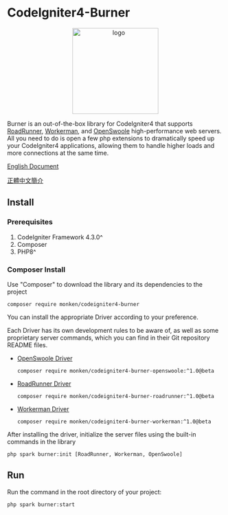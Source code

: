 # CodeIgniter4-Burner

<p align="center">
  <a href="https://ciburner.com/">
    <img src="https://i.imgur.com/YI4RqdP.png" alt="logo" width="200" />
  </a>
</p>

Burner is an out-of-the-box library for CodeIgniter4 that supports [RoadRunner](https://roadrunner.dev/), [Workerman](https://github.com/walkor/workerman), and [OpenSwoole](https://openswoole.com/) high-performance web servers.  All you need to do is open a few php extensions to dramatically speed up your CodeIgniter4 applications, allowing them to handle higher loads and more connections at the same time.

[English Document](https://ciburner.com//en/introduction)

[正體中文簡介](README_zh-TW.md)

## Install

### Prerequisites
1. CodeIgniter Framework 4.3.0^
2. Composer
3. PHP8^

### Composer Install

Use "Composer" to download the library and its dependencies to the project

```
composer require monken/codeigniter4-burner
```

You can install the appropriate Driver according to your preference.

Each Driver has its own development rules to be aware of, as well as some proprietary server commands, which you can find in their Git repository README files.

* [OpenSwoole Driver](https://github.com/monkenWu/CodeIgniter4-Burner-OpenSwoole)

  ```
  composer require monken/codeigniter4-burner-openswoole:^1.0@beta
  ```
* [RoadRunner Driver](https://github.com/monkenWu/CodeIgniter4-Burner-RoadRunner)

  ```
  composer require monken/codeigniter4-burner-roadrunner:^1.0@beta
  ```

* [Workerman Driver](https://github.com/monkenWu/CodeIgniter4-Burner-Workerman)

  ```
  composer require monken/codeigniter4-burner-workerman:^1.0@beta
  ```

After installing the driver, initialize the server files using the built-in commands in the library

```
php spark burner:init [RoadRunner, Workerman, OpenSwoole]
```

## Run
Run the command in the root directory of your project:

```
php spark burner:start
```
